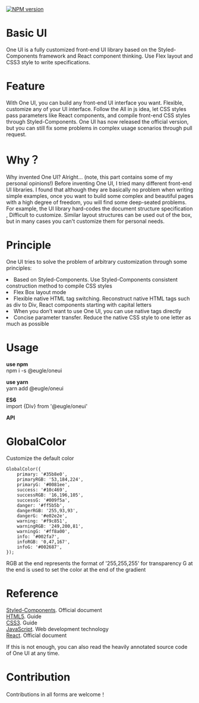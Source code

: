[![NPM version](https://img.shields.io/npm/v/@eugle/oneui.svg)](https://www.npmjs.com/package/@eugle/oneui)

# Basic UI
One UI is a fully customized front-end UI library based on the Styled-Components framework and React component thinking. Use Flex layout and CSS3 style to write specifications.


# Feature
With One UI, you can build any front-end UI interface you want. Flexible, customize any of your UI interface. Follow the All in js idea, let CSS styles pass parameters like React components, and compile front-end CSS styles through Styled-Components.
One UI has now released the official version, but you can still fix some problems in complex usage scenarios through pull request.


# Why？
Why invented One UI? Alright... (note, this part contains some of my personal opinions!)
Before inventing One UI, I tried many different front-end UI libraries. I found that although they are basically no problem when writing simple examples, once you want to build some complex and beautiful pages with a high degree of freedom, you will find some deep-seated problems. For example, the UI library hard-codes the document structure specification , Difficult to customize. Similar layout structures can be used out of the box, but in many cases you can't customize them for personal needs.


# Principle
One UI tries to solve the problem of arbitrary customization through some principles:
<li>Based on Styled-Components. Use Styled-Components consistent construction method to compile CSS styles</li>
<li>Flex Box layout mode</li>
<li>Flexible native HTML tag switching. Reconstruct native HTML tags such as div to Div, React components starting with capital letters</li>
<li>When you don’t want to use One UI, you can use native tags directly</li>
<li>Concise parameter transfer. Reduce the native CSS style to one letter as much as possible</li>

# Usage

**use npm**  
npm i -s @eugle/oneui

**use yarn**  
yarn add @eugle/oneui

**ES6**  
import {Div} from '@eugle/oneui'

**API**  
# GlobalColor  

Customize the default color  
```
GlobalColor({  
	primary: '#35b8e0',  
	primaryRGB: '53,184,224',  
	primaryG: '#0081ee',  
	success: '#10c469',  
	successRGB: '16,196,105',  
	successG: '#009f5a',   
	danger: '#ff5b5b',  
	dangerRGB: '255,93,93',
	dangerG: '#e02e2e',
	warning: '#f9c851',
	warningRGB: '249,200,81',
	warningG: '#ff8a00',
	info: '#002fa7',
	infoRGB: '0,47,167',
	infoG: '#002687',
}); 
```

RGB at the end represents the format of '255,255,255' for transparency
G at the end is used to set the color at the end of the gradient

# Reference
[Styled-Components](https://www.styled-components.com/). Official document  
[HTML5](https://developer.mozilla.org/zh-CN/docs/Web/Guide/HTML/HTML5). Guide  
[CSS3](https://developer.mozilla.org/zh-CN/docs/Web/Guide/CSS/Getting_started). Guide  
[JavaScript](https://developer.mozilla.org/zh-CN/docs/Web). Web development technology  
[React](https://reactjs.org/). Official document    

If this is not enough, you can also read the heavily annotated source code of One UI at any time.

# Contribution
Contributions in all forms are welcome！
